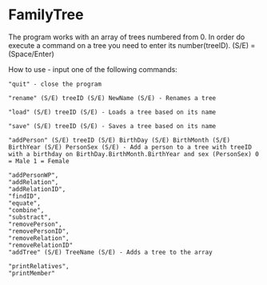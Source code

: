 # FamilyTree

The program works with an array of trees numbered from 0. In order do execute a command on a tree you need to enter its number(treeID).
(S/E) = (Space/Enter)

How to use - input one of the following commands:

 	"quit" - close the program
	
	"rename" (S/E) treeID (S/E) NewName (S/E) - Renames a tree
	
	"load" (S/E) treeID (S/E) - Loads a tree based on its name
	
	"save" (S/E) treeID (S/E) - Saves a tree based on its name
	
	"addPerson" (S/E) treeID (S/E) BirthDay (S/E) BirthMonth (S/E) BirthYear (S/E) PersonSex (S/E) - Add a person to a tree with treeID with a birthday on BirthDay.BirthMonth.BirthYear and sex (PersonSex) 0 = Male 1 = Female
	
	"addPersonWP",      
	"addRelation",      
	"addRelationID",    
	"findID",           
	"equate",           
	"combine",          
	"substract",        
	"removePerson",     
	"removePersonID",  
	"removeRelation",   
	"removeRelationID"
	"addTree" (S/E) TreeName (S/E) - Adds a tree to the array
	
	"printRelatives",  
	"printMember"
